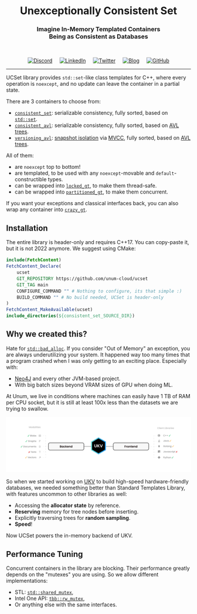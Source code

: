 <h1 align="center">Unexceptionally Consistent Set</h1>
<h3 align="center">
Imagine In-Memory Templated Containers<br/>
Being as Consistent as Databases<br/>
</h3>
<br/>

<p align="center">
  <a href="https://discord.gg/njybmcBEay"><img height="25" src="https://github.com/unum-cloud/ukv/raw/main/assets/icons/discord.svg" alt="Discord"></a>
	&nbsp;&nbsp;&nbsp;
  <a href="https://www.linkedin.com/company/unum-cloud/"><img height="25" src="https://github.com/unum-cloud/ukv/raw/main/assets/icons/linkedin.svg" alt="LinkedIn"></a>
  &nbsp;&nbsp;&nbsp;
  <a href="https://twitter.com/unum_cloud"><img height="25" src="https://github.com/unum-cloud/ukv/raw/main/assets/icons/twitter.svg" alt="Twitter"></a>
  &nbsp;&nbsp;&nbsp;
	<a href="https://unum.cloud/post"><img height="25" src="https://github.com/unum-cloud/ukv/raw/main/assets/icons/blog.svg" alt="Blog"></a>
	&nbsp;&nbsp;&nbsp;
	<a href="https://github.com/unum-cloud/ucset"><img height="25" src="https://github.com/unum-cloud/ukv/raw/main/assets/icons/github.svg" alt="GitHub"></a>
</p>

---

UCSet library provides `std::set`-like class templates for C++, where every operation is `noexcept`, and no update can leave the container in a partial state.

There are 3 containers to choose from:

* [`consistent_set`][consistent_set]: serializable consistency, fully sorted, based on [`std::set`][stl-set].
* [`consistent_avl`][consistent_avl]: serializable consistency, fully sorted, based on [AVL trees][avl].
* [`versioning_avl`][versioning_avl]: [snapshot isolation][snapshot] via [MVCC][mvcc], fully sorted, based on [AVL trees][avl].

All of them:

* are `noexcept` top to bottom!
* are templated, to be used with any `noexcept`-movable and `default`-constructible types.
* can be wrapped into [`locked_gt`][locked], to make them thread-safe.
* can be wrapped into [`partitioned_gt`][partitioned], to make them concurrent.

If you want your exceptions and classical interfaces back, you can also wrap any container into [`crazy_gt`][crazy].

## Installation

The entire library is header-only and requires C++17.
You can copy-paste it, but it is not 2022 anymore.
We suggest using CMake:

```cmake
include(FetchContent)
FetchContent_Declare(
    ucset
    GIT_REPOSITORY https://github.com/unum-cloud/ucset
    GIT_TAG main
    CONFIGURE_COMMAND "" # Nothing to configure, its that simple :)
    BUILD_COMMAND "" # No build needed, UCSet is header-only
)
FetchContent_MakeAvailable(ucset)
include_directories(${consistent_set_SOURCE_DIR})
```

## Why we created this?

Hate for [`std::bad_alloc`](https://en.cppreference.com/w/cpp/memory/new/bad_alloc).
If you consider "Out of Memory" an exception, you are always underutilizing your system.
It happened way too many times that a program crashed when I was only getting to an exciting place.
Especially with:

* [Neo4J][neo4j] and every other JVM-based project.
* With big batch sizes beyond VRAM sizes of GPU when doing ML.

At Unum, we live in conditions where machines can easily have 1 TB of RAM per CPU socket, but it is still at least 100x less than the datasets we are trying to swallow.

![UKV Landscape](https://github.com/unum-cloud/ukv/raw/main/assets/charts/Intro.png)

So when we started working on [UKV][ukv] to build high-speed hardware-friendly databases, we needed something better than Standard Templates Library, with features uncommon to other libraries as well:

* Accessing the **allocator state** by reference.
* **Reserving** memory for tree nodes before inserting.
* Explicitly traversing trees for **random sampling**.
* **Speed**!

Now UCSet powers the in-memory backend of UKV.

## Performance Tuning

Concurrent containers in the library are blocking.
Their performance greatly depends on the "mutexes" you are using.
So we allow different implementations:

* STL: [`std::shared_mutex`][stl-shared_mutex],
* Intel One API: [`tbb::rw_mutex`][tbb],
* Or anything else with the same interfaces.


[stl-set]: https://en.cppreference.com/w/cpp/container/set
[stl-shared_mutex]: https://en.cppreference.com/w/cpp/thread/shared_mutex
[avl]: https://en.wikipedia.org/wiki/AVL_tree
[tbb]: https://spec.oneapi.io/versions/latest/elements/oneTBB/source/named_requirements/mutexes/rw_mutex.html#readerwritermutex
[dbms]: https://en.wikipedia.org/wiki/Database
[mvcc]: https://en.wikipedia.org/wiki/Multiversion_concurrency_control
[neo4j]: http://neo4j.com
[snapshot]: https://jepsen.io/consistency/models/snapshot-isolation

[ukv]: https://github.com/unum-cloud/ukv
[consistent_set]: tree/main/include/ucset/consistent_set.hpp
[consistent_avl]: tree/main/include/ucset/consistent_avl.hpp
[versioning_avl]: tree/main/include/ucset/versioning_avl.hpp
[locked]: tree/main/include/ucset/locked.hpp
[partitioned]: tree/main/include/ucset/partitioned.hpp
[crazy]: tree/main/include/ucset/crazy.hpp
